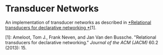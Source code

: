 # Transducer Networks
An implementation of transducer networks as described in [*Relational
transducers for declarative networking *][paper][1].

\[1]: Ameloot, Tom J., Frank Neven, and Jan Van den Bussche. "Relational
transducers for declarative networking." *Journal of the ACM (JACM)* 60.2
(2013): 15.

[paper]: https://scholar.google.com/scholar?cluster=17698312205502058807

